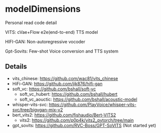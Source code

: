 # modelDimensions
Personal read code detail

VITS: cVae+Flow e2e(end-to-end) TTS model

HIFI-GAN: Non-autoregressive vocoder

Gpt-Sovits: Few-shot Voice conversion and TTS system


## Details
- vits_chinese: https://github.com/wac81/vits_chinese
- HiFi-GAN: https://github.com/jik876/hifi-gan
- soft_vc: https://github.com/bshall/soft-vc
    - soft_vc_hubert: https://github.com/bshall/hubert
    - soft_vc_aouctic: https://github.com/bshall/acoustic-model
- whisper-vits-svc: https://github.com/PlayVoice/whisper-vits-svc/tree/bigvgan-mix-v2
- bert_vits2: https://github.com/fishaudio/Bert-VITS2
    - vits2: https://github.com/p0p4k/vits2_pytorch/tree/main
- gpt_sovits: https://github.com/RVC-Boss/GPT-SoVITS (Not started yet)

